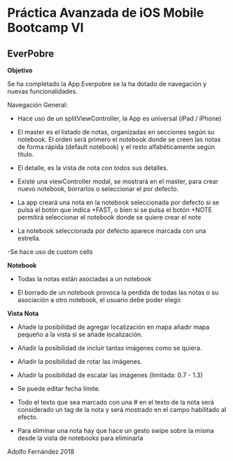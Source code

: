 # Práctica Avanzada de iOS Mobile Bootcamp VI



## EverPobre


**Objetivo**

Se ha completado la App Everpobre se la ha dotado de navegación y nuevas funcionalidades.

Navegación General:


- Hace uso de un splitViewController, la App es universal (iPad / iPhone)

- El master es el listado de notas, organizadas en secciones según su notebook. El orden será primero el notebook donde se creen las notas de forma rápida (default notebook) y el resto alfabéticamente según titulo.

- El detalle, es la vista de nota con todos sus detalles.

- Existe una viewController modal, se mostrará en el master, para crear nuevo notebook, borrarlos o seleccionar el por defecto.

- La app creará una nota en la notebook seleccionada por defecto si se pulsa el botón que indica +FAST, o bien si se pulsa el botón +NOTE permitirá seleccionar el notebook donde se quiere crear el note

- La notebook seleccionada por defecto aparece marcada con una estrella.

-Se hace uso de custom cells

**Notebook**

- Todas la notas están asociadas a un notebook

- El borrado de un notebook provoca la perdida de todas las notas o su asociación a otro notebook, el usuario debe poder elegir.

**Vista Nota**

- Añade la posibilidad de agregar localización en mapa añadir mapa pequeño a la vista si se añade localización.

- Añadir la posibilidad de incluir tantas imágenes como se quiera.

- Añadir la posibilidad de rotar las imágenes.

- Añadir la posibilidad de escalar las imágenes (limitada: 0.7 - 1.3)

- Se puede editar fecha límite.

- Todo el texto que sea marcado con una # en el texto de la nota será considerado un tag de la nota y será mostrado en el campo habilitado al efecto.

- Para eliminar una nota hay que hace un gesto swipe sobre la misma desde la vista de notebooks para eliminarla

Adolfo Fernández 
2018

